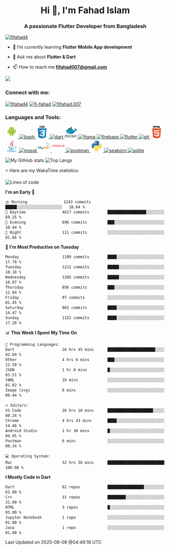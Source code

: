 <h1 align="center">Hi 👋, I'm Fahad Islam</h1>
<h3 align="center">A passionate Flutter Developer from Bangladesh</h3>

<p align="left"> <a href="https://twitter.com/fifahad4" target="blank"><img src="https://img.shields.io/twitter/follow/fifahad4?logo=twitter&style=for-the-badge" alt="fifahad4" /></a> </p>

- 🌱 I’m currently learning **Flutter Mobile App development**

- 💬 Ask me about **Flutter & Dart**

- 📫 How to reach me **fifahad007@gmail.com**

![](https://komarev.com/ghpvc/?username=Fahaddada47&color=blueviolet&style=for-the-badge)

<h3 align="left">Connect with me:</h3>
<p align="left">
<a href="https://twitter.com/fifahad4" target="blank"><img align="center" src="https://raw.githubusercontent.com/rahuldkjain/github-profile-readme-generator/master/src/images/icons/Social/twitter.svg" alt="fifahad4" height="30" width="40" /></a>
<a href="https://linkedin.com/in/fi-fahad" target="blank"><img align="center" src="https://raw.githubusercontent.com/rahuldkjain/github-profile-readme-generator/master/src/images/icons/Social/linked-in-alt.svg" alt="fi-fahad" height="30" width="40" /></a>
<a href="https://fb.com/fifahad.007" target="blank"><img align="center" src="https://raw.githubusercontent.com/rahuldkjain/github-profile-readme-generator/master/src/images/icons/Social/facebook.svg" alt="fifahad.007" height="30" width="40" /></a>
</p>

<h3 align="left">Languages and Tools:</h3>
<p align="left"> <a href="https://developer.android.com" target="_blank" rel="noreferrer"> <img src="https://raw.githubusercontent.com/devicons/devicon/master/icons/android/android-original-wordmark.svg" alt="android" width="40" height="40"/> </a> <a href="https://www.gnu.org/software/bash/" target="_blank" rel="noreferrer"> <img src="https://www.vectorlogo.zone/logos/gnu_bash/gnu_bash-icon.svg" alt="bash" width="40" height="40"/> </a> <a href="https://www.w3schools.com/css/" target="_blank" rel="noreferrer"> <img src="https://raw.githubusercontent.com/devicons/devicon/master/icons/css3/css3-original-wordmark.svg" alt="css3" width="40" height="40"/> </a> <a href="https://dart.dev" target="_blank" rel="noreferrer"> <img src="https://www.vectorlogo.zone/logos/dartlang/dartlang-icon.svg" alt="dart" width="40" height="40"/> </a> <a href="https://www.docker.com/" target="_blank" rel="noreferrer"> <img src="https://raw.githubusercontent.com/devicons/devicon/master/icons/docker/docker-original-wordmark.svg" alt="docker" width="40" height="40"/> </a> <a href="https://www.figma.com/" target="_blank" rel="noreferrer"> <img src="https://www.vectorlogo.zone/logos/figma/figma-icon.svg" alt="figma" width="40" height="40"/> </a> <a href="https://firebase.google.com/" target="_blank" rel="noreferrer"> <img src="https://www.vectorlogo.zone/logos/firebase/firebase-icon.svg" alt="firebase" width="40" height="40"/> </a> <a href="https://flutter.dev" target="_blank" rel="noreferrer"> <img src="https://www.vectorlogo.zone/logos/flutterio/flutterio-icon.svg" alt="flutter" width="40" height="40"/> </a> <a href="https://git-scm.com/" target="_blank" rel="noreferrer"> <img src="https://www.vectorlogo.zone/logos/git-scm/git-scm-icon.svg" alt="git" width="40" height="40"/> </a> <a href="https://www.w3.org/html/" target="_blank" rel="noreferrer"> <img src="https://raw.githubusercontent.com/devicons/devicon/master/icons/html5/html5-original-wordmark.svg" alt="html5" width="40" height="40"/> </a> <a href="https://www.java.com" target="_blank" rel="noreferrer"> <img src="https://raw.githubusercontent.com/devicons/devicon/master/icons/java/java-original.svg" alt="java" width="40" height="40"/> </a> <a href="https://www.microsoft.com/en-us/sql-server" target="_blank" rel="noreferrer"> <img src="https://www.svgrepo.com/show/303229/microsoft-sql-server-logo.svg" alt="mssql" width="40" height="40"/> </a> <a href="https://www.mysql.com/" target="_blank" rel="noreferrer"> <img src="https://raw.githubusercontent.com/devicons/devicon/master/icons/mysql/mysql-original-wordmark.svg" alt="mysql" width="40" height="40"/> </a> <a href="https://www.oracle.com/" target="_blank" rel="noreferrer"> <img src="https://raw.githubusercontent.com/devicons/devicon/master/icons/oracle/oracle-original.svg" alt="oracle" width="40" height="40"/> </a> <a href="https://postman.com" target="_blank" rel="noreferrer"> <img src="https://www.vectorlogo.zone/logos/getpostman/getpostman-icon.svg" alt="postman" width="40" height="40"/> </a> <a href="https://www.python.org" target="_blank" rel="noreferrer"> <img src="https://raw.githubusercontent.com/devicons/devicon/master/icons/python/python-original.svg" alt="python" width="40" height="40"/> </a> <a href="https://seaborn.pydata.org/" target="_blank" rel="noreferrer"> <img src="https://seaborn.pydata.org/_images/logo-mark-lightbg.svg" alt="seaborn" width="40" height="40"/> </a> <a href="https://www.sqlite.org/" target="_blank" rel="noreferrer"> <img src="https://www.vectorlogo.zone/logos/sqlite/sqlite-icon.svg" alt="sqlite" width="40" height="40"/> </a> </p>



![My GitHub stats](https://github-readme-stats.vercel.app/api?username=fahadislam-dev&show_icons=true&theme=radical)
![Top Langs](https://github-readme-stats.vercel.app/api/top-langs/?username=fahadislam-dev&layout=donut)


⚡ Here are my WakaTime statistics:

<!--START_SECTION:waka-->
![Lines of code](https://img.shields.io/badge/From%20Hello%20World%20I%27ve%20Written-2.3%20million%20lines%20of%20code-blue)

**I'm an Early 🐤** 

```text
🌞 Morning                1243 commits        █████░░░░░░░░░░░░░░░░░░░░   18.64 % 
🌆 Daytime                4617 commits        █████████████████░░░░░░░░   69.25 % 
🌃 Evening                696 commits         ███░░░░░░░░░░░░░░░░░░░░░░   10.44 % 
🌙 Night                  111 commits         ░░░░░░░░░░░░░░░░░░░░░░░░░   01.66 % 
```
📅 **I'm Most Productive on Tuesday** 

```text
Monday                   1180 commits        ████░░░░░░░░░░░░░░░░░░░░░   17.70 % 
Tuesday                  1212 commits        █████░░░░░░░░░░░░░░░░░░░░   18.18 % 
Wednesday                1205 commits        █████░░░░░░░░░░░░░░░░░░░░   18.07 % 
Thursday                 856 commits         ███░░░░░░░░░░░░░░░░░░░░░░   12.84 % 
Friday                   97 commits          ░░░░░░░░░░░░░░░░░░░░░░░░░   01.45 % 
Saturday                 965 commits         ████░░░░░░░░░░░░░░░░░░░░░   14.47 % 
Sunday                   1152 commits        ████░░░░░░░░░░░░░░░░░░░░░   17.28 % 
```


📊 **This Week I Spent My Time On** 

```text
💬 Programming Languages: 
Dart                     26 hrs 45 mins      █████████████████████░░░░   82.04 % 
Other                    4 hrs 6 mins        ███░░░░░░░░░░░░░░░░░░░░░░   12.58 % 
JSON                     1 hr 8 mins         █░░░░░░░░░░░░░░░░░░░░░░░░   03.51 % 
YAML                     19 mins             ░░░░░░░░░░░░░░░░░░░░░░░░░   01.02 % 
Image (svg)              8 mins              ░░░░░░░░░░░░░░░░░░░░░░░░░   00.44 % 

🔥 Editors: 
VS Code                  26 hrs 10 mins      ████████████████████░░░░░   80.24 % 
Chrome                   4 hrs 43 mins       ████░░░░░░░░░░░░░░░░░░░░░   14.46 % 
Android Studio           1 hr 36 mins        █░░░░░░░░░░░░░░░░░░░░░░░░   04.95 % 
Postman                  6 mins              ░░░░░░░░░░░░░░░░░░░░░░░░░   00.34 % 

💻 Operating System: 
Mac                      32 hrs 36 mins      █████████████████████████   100.00 % 
```

**I Mostly Code in Dart** 

```text
Dart                     62 repos            ████████████████░░░░░░░░░   62.00 % 
C++                      31 repos            ████████░░░░░░░░░░░░░░░░░   31.00 % 
HTML                     3 repos             █░░░░░░░░░░░░░░░░░░░░░░░░   03.00 % 
Jupyter Notebook         1 repo              ░░░░░░░░░░░░░░░░░░░░░░░░░   01.00 % 
Java                     1 repo              ░░░░░░░░░░░░░░░░░░░░░░░░░   01.00 % 
```




 Last Updated on 2025-08-06 @04:49:16 UTC
<!--END_SECTION:waka-->
